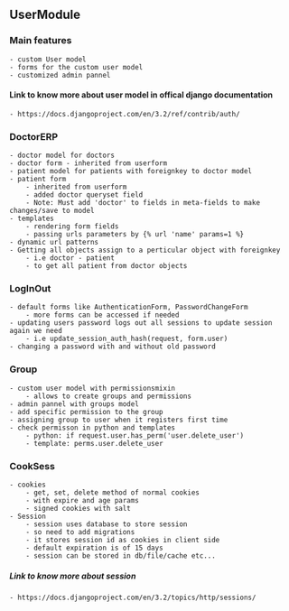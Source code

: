 ## UserModule
### Main features
    - custom User model
    - forms for the custom user model
    - customized admin pannel

#### Link to know more about user model in offical django documentation
    - https://docs.djangoproject.com/en/3.2/ref/contrib/auth/

### DoctorERP
    - doctor model for doctors
    - doctor form - inherited from userform
    - patient model for patients with foreignkey to doctor model
    - patient form
        - inherited from userform
        - added doctor queryset field
        - Note: Must add 'doctor' to fields in meta-fields to make changes/save to model
    - templates
        - rendering form fields
        - passing urls parameters by {% url 'name' params=1 %}
    - dynamic url patterns
    - Getting all objects assign to a perticular object with foreignkey
        - i.e doctor - patient
        - to get all patient from doctor objects

### LogInOut
    - default forms like AuthenticationForm, PasswordChangeForm
        - more forms can be accessed if needed
    - updating users password logs out all sessions to update session again we need
        - i.e update_session_auth_hash(request, form.user)
    - changing a password with and without old password

### Group
    - custom user model with permissionsmixin
        - allows to create groups and permissions
    - admin pannel with groups model
    - add specific permission to the group
    - assigning group to user when it registers first time
    - check permisson in python and templates
        - python: if request.user.has_perm('user.delete_user')
        - template: perms.user.delete_user

### CookSess
    - cookies
        - get, set, delete method of normal cookies
        - with expire and age params
        - signed cookies with salt
    - Session
        - session uses database to store session
        - so need to add migrations
        - it stores session id as cookies in client side
        - default expiration is of 15 days
        - session can be stored in db/file/cache etc...

        
##### Link to know more about session
    - https://docs.djangoproject.com/en/3.2/topics/http/sessions/
    



    

